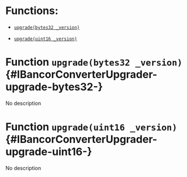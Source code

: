 # Functions:

- [`upgrade(bytes32 _version)`](#IBancorConverterUpgrader-upgrade-bytes32-)

- [`upgrade(uint16 _version)`](#IBancorConverterUpgrader-upgrade-uint16-)

# Function `upgrade(bytes32 _version)` {#IBancorConverterUpgrader-upgrade-bytes32-}

No description

# Function `upgrade(uint16 _version)` {#IBancorConverterUpgrader-upgrade-uint16-}

No description
